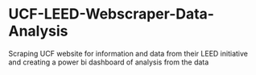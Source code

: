 # UCF-LEED-Webscraper-Data-Analysis
Scraping UCF website for information and data from their LEED initiative and creating a power bi dashboard of analysis from the data
